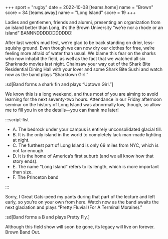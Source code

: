 +++
sport = "rugby"
date = 2022-10-08
[teams.home]
name = "Brown"
score = 34
[teams.away]
name = "Long Island"
score = 19
+++

Ladies and gentlemen, friends and alumni, presenting an organization from an island better than Long, it’s the Brown University “we’re nor a rhode or an island” BANNNDDDDDDDDDDD!

After last week’s mud fest, we’re glad to be back standing on drier, less-squishy ground. Even though we can now dry our clothes for free, we’re feeling more afraid of water than usual. We blame this fear on the sharks who now inhabit the field, as well as the fact that we watched all six Sharknado movies last night. Chainsaw your way out of the Shark Bite Residential Dining Hall with your lover and some Shark Bite Sushi and watch now as the band plays “Sharktown Girl.”

:sd[Band forms a shark fin and plays “Uptown Girl.”]

We know this is a long weekend, and thus most of you are aiming to avoid learning for the next seventy-two hours. Attendance in our Friday afternoon seminar on the history of Long Island was abnormally low, though, so allow me to fill you in on the details—you can thank me later!

:::script-list

- A. The bedrock under your campus is entirely unconsolidated glacial till.
- B. It is the only island in the world to completely lack man-made lighting at night.
- C. The furthest part of Long Island is only 69 miles from NYC, which is not far enough.
- D. It is the home of America’s first suburb (and we all know how that story ends).
- E. The name “Long Island” refers to its length, which is more important than size.
- F. The Princeton band

:::

Sorry, I Great Gats-peed my pants during that part of the lecture and left early, so you’re on your own from here. Watch now as the band awaits the next glaciation and plays “Pretty Fluvial (For A Terminal Moraine).”

:sd[Band forms a B and plays Pretty Fly.]

Although this field show will soon be gone, its legacy will live on forever. Brown Band Out.
